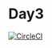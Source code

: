 # Day3

[![CircleCI](https://circleci.com/gh/AbhishekWadhwa/Day3/tree/master.svg?style=svg)](https://circleci.com/gh/AbhishekWadhwa/Day3/tree/master)
